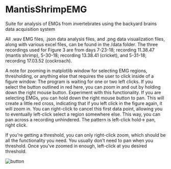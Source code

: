 # MantisShrimpEMG
Suite for analysis of EMGs from invertebrates using the backyard brains data acquisition system


All .wav EMG files, .json data analysis files, and .png data visualization files, along with various excel files, can be found in the /data folder.
The three recordings used for Figure 3 are from days 7-23-18; recording 11.38.47 (mantis shrimp), 5-30-18; recording 13.38.41 (cricket), and 5-31-18; recording 
17.03.52 (cockroach).


A note for zooming in matplotlib window for selecting EMG regions, thresholding, or anything else that requires the user to click inside of a figure window: The program is waiting for one or two left clicks. If you select the button outlined in red here, you can zoom in and out by holding down the right mouse button. Experiment with this functionality. If you are selecting EMGs, you can hold down the right mouse button to pan. This will create a little red cross, indicating that if you left click in the figure again, it will zoom in. You can right-click to cancel this first data point, allowing you to eventually left-click select a region somewhere else. This way, you can pan across a recording unhindered. The pattern is left-click hold-> pan, right click.

If you're getting a threshold, you can only right-click zoom, which should be all the functionality you need. You usually don't need to pan when you threshold. Once you've zoomed in enough, left-click at you desired threshold.

![button](https://github.com/BackyardBrains/MantisShrimpEMG/blob/master/img/threshold_annotated.PNG)
